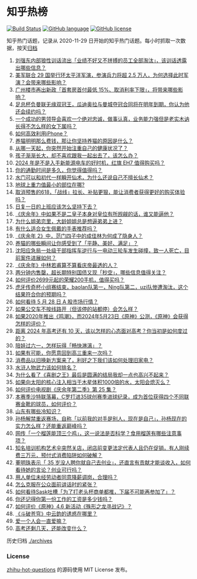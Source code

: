 # 知乎热榜
[![Build Status](https://github.com/ToWeLong/zhihu-hot-questions/workflows/CI/badge.svg)](https://github.com/ToWeLong/zhihu-hot-questions/actions)
[![GitHub language](https://img.shields.io/badge/language-golang-orange.svg)](https://golang.org/)
[![GitHub license](https://img.shields.io/github/license/ToWeLong/zhihu-hot-questions)](https://github.com/ToWeLong/zhihu-hot-questions/blob/main/LICENSE)

知乎热门话题，记录从 2020-11-29 日开始的知乎热门话题。每小时抓取一次数据，按天[归档](./archives)

<!-- BEGIN -->

1. [刘强东内部狼性训话流出「业绩不好又不拼搏的员工全部淘汰」，该训话透露出哪些信息？](https://www.zhihu.com/question/657302553)
1. [美军联合 29 国举行环太平洋军演，参演兵力将超 2.5 万人，为何选择此时军演？会带来哪些影响？](https://www.zhihu.com/question/657447756)
1. [广州楼市再出新政「首套房首付最低 15%、取消利率下限」，将带来哪些影响？](https://www.zhihu.com/question/657460747)
1. [足总杯负曼联无缘双冠王，瓜迪奥拉与曼城夺冠合同将在明年到期，你认为他还会续约吗？](https://www.zhihu.com/question/657221740)
1. [一个成功的男领导会喜欢一个绝对忠诚，做事认真，业务能力强但是老实木讷长得不怎么样的女下属吗？](https://www.zhihu.com/question/657060008)
1. [如何高效利用iPhone？](https://www.zhihu.com/question/21920881)
1. [养猫明明那么费钱，那让你坚持养猫的原因是什么？](https://www.zhihu.com/question/657005628)
1. [从哪一天起，你突然开始注重自己的健康状况了？](https://www.zhihu.com/question/657341436)
1. [孩子渐渐长大，却不喜欢跟我一起出去了，该怎么办？](https://www.zhihu.com/question/650816624)
1. [2024 年是不是入手新能源电车的好时机，红旗 EH7 值得购买吗？](https://www.zhihu.com/question/657421018)
1. [你的通勤时间是多久，你觉得值得吗？](https://www.zhihu.com/question/657024888)
1. [水门可以和初代一样瞬开仙术，为什么还说自己不擅长仙术？](https://www.zhihu.com/question/377676255)
1. [地球上重力值最小的部位在哪?](https://www.zhihu.com/question/655215739)
1. [取消预售的618，「战线」拉长、补贴更狠，能让消费者获得更好的购买体验吗？](https://www.zhihu.com/question/656902683)
1. [日复一日的上班应该怎么坚持下去？](https://www.zhihu.com/question/657228345)
1. [《庆余年》中如果不是二皇子本身对皇位有所觊觎的话，谁又能逼他？](https://www.zhihu.com/question/657071757)
1. [为什么姐弟恋里，大龄姐姐总是想逼弟弟上进？](https://www.zhihu.com/question/656915312)
1. [有什么适合女生佩戴的手表推荐吗？](https://www.zhihu.com/question/655428456)
1. [《庆余年 2》中，范门四子中的成佳林为何成了隐身人？](https://www.zhihu.com/question/657210678)
1. [养猫的哪些瞬间让你感受到了「平静、美好、满足」？](https://www.zhihu.com/question/656317014)
1. [沈阳应急局一处级干部指挥车逆行与一电动三轮车发生碰撞，致一人死亡，目前案件进展如何？](https://www.zhihu.com/question/657343165)
1. [《庆余年》中林若甫算不算看庆帝最透的人？](https://www.zhihu.com/question/657379708)
1. [两分钟内售罄，超长期特别国债又现「秒空」，哪些信息值得关注？](https://www.zhihu.com/question/657335132)
1. [如何评价2699元起的荣耀200手机，值得买吗？](https://www.zhihu.com/question/657419629)
1. [虎牙传奇杯小组赛结束，baolan队第一，Ning队第二，uzi队惨遭淘汰，这个结果符合你的预期吗？](https://www.zhihu.com/question/657298976)
1. [如何看待 5 月 28 日 A 股市场行情？](https://www.zhihu.com/question/657411566)
1. [如果公交车不按线路开（但该停的站都停）会怎么样？](https://www.zhihu.com/question/656892467)
1. [如果2020年推出《鸣潮》，而2024年5月23日《原神》公测，《原神》会获得怎样的评价？](https://www.zhihu.com/question/657334837)
1. [距离 2024 年高考还有 10 天，该以怎样的心态面对高考？你当初是如何度过的？](https://www.zhihu.com/question/657318397)
1. [陪娃过六一，怎样玩得「畅快淋漓」？](https://www.zhihu.com/question/656946992)
1. [如果有可能，你愿意回到高三重来一次吗？](https://www.zhihu.com/question/656907168)
1. [消费品以旧换新方案来了，利好之下我们该如何处理旧家电？](https://www.zhihu.com/question/657322286)
1. [水浒人物武力该如何排名？](https://www.zhihu.com/question/21441647)
1. [为什么看了《喜剧之王》最后是圆满的结局我却一点也高兴不起来？](https://www.zhihu.com/question/33752494)
1. [如果向太阳的核心注入相当于木星体积1000倍的水，太阳会熄灭么？](https://www.zhihu.com/question/656739903)
1. [如何评价电视剧《庆余年第二季》第 25 集？](https://www.zhihu.com/question/657357979)
1. [本赛季沙特联落幕，C罗打进35球创赛季进球纪录，成为首位获得四个不同联赛金靴的球员，如何评价？](https://www.zhihu.com/question/657409560)
1. [山东有哪些冷知识？](https://www.zhihu.com/question/653228670)
1. [孙杨解禁重返赛场，自称「以前我的对手是别人，现在是自己」，孙杨现在的实力怎么样？还能重返巅峰吗？](https://www.zhihu.com/question/657420839)
1. [网传「一个榴莲能顶三个鸡」，这一说法是否科学？食用榴莲有哪些注意事项？](https://www.zhihu.com/question/657342771)
1. [知名培训机构艺术伞突然关店，闭店前变更法定代表人且仍在促销，有人刚续费三万元，预付式消费陷阱如何破解？](https://www.zhihu.com/question/657411989)
1. [董明珠表示「 35 岁没人聘你就自己去创业」，还直言有贡献才能谈收入，如何看待她的言论？创业可行吗？](https://www.zhihu.com/question/657335522)
1. [用人单位未经劳动者同意降薪调岗，合理吗？](https://www.zhihu.com/question/655920867)
1. [怎么克服在公众面前讲话时的紧张？](https://www.zhihu.com/question/656857420)
1. [如何看待Sask吐槽「为了打老头杯商单都推，下届不可能再参加了」？](https://www.zhihu.com/question/657411447)
1. [你还记得你第一份工作的工资是多少钱吗？](https://www.zhihu.com/question/652752395)
1. [如何评价《原神》4.6 新活动《殊形之龙寻战记》？](https://www.zhihu.com/question/656840776)
1. [《斗破苍穹》中云韵的诱惑在哪里？](https://www.zhihu.com/question/652634632)
1. [爱一个人会一直爱嘛？](https://www.zhihu.com/question/653716720)
1. [高考还剩几天，还能改变什么？](https://www.zhihu.com/question/657318583)

<!-- END -->

历史归档 [./archives](./archives)


### License
[zhihu-hot-questions](https://github.com/towelong/zhihu-hot-questions) 的源码使用 MIT License 发布。